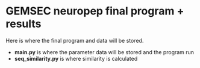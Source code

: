# GEMSEC neuropep final program + results

Here is where the final program and data will be stored.

* **main.py** is where the parameter data will be stored and the program run
* **seq_similarity.py** is where similarity is calculated